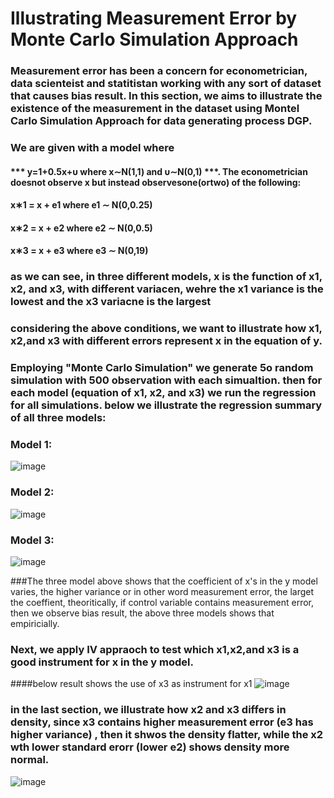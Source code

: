 # Illustrating Measurement Error by Monte Carlo Simulation Approach
### Measurement error has been a concern for econometrician, data scienteist and statitistan working with any sort of dataset that causes bias result. In this section, we aims to illustrate the existence of the measurement in the dataset using Montel Carlo Simulation Approach for data generating process DGP. 
### We are given with a model where 
####                  *** y=1+0.5x+υ where  x∼N(1,1)  and  υ∼N(0,1) ***. The econometrician doesnot observe x but instead observesone(ortwo) of the following:
####                   x∗1 = x + e1 where e1 ∼ N(0,0.25) 
####                   x∗2 = x + e2 where e2 ∼ N(0,0.5) 
####                   x∗3 = x + e3 where e3 ∼ N(0,19)
### as we can see, in three different models, x is the function of x1, x2, and x3, with different variacen, wehre the x1 variance is the lowest and the x3 variacne is the largest
### considering the above conditions, we want to illustrate how x1, x2,and x3 with different errors represent x in the equation of y. 
### Employing "Monte Carlo Simulation" we generate 5o random simulation with 500 observation with each simualtion. then for each model (equation of x1, x2, and x3) we run the regression for all simulations. below we illustrate the regression summary of all three models:
### Model 1:
![image](https://github.com/mshirzad414/Measurement-Error-/assets/140922484/58715025-dffb-46fc-ae47-fe0027451956)

### Model 2:
![image](https://github.com/mshirzad414/Measurement-Error-/assets/140922484/cce72bb4-3c04-4477-a252-18c230104d13)

### Model 3: 
![image](https://github.com/mshirzad414/Measurement-Error-/assets/140922484/c98cd347-4c5c-4a32-aa6d-82dc4cd118fb)

###The three model above shows that the coefficient of x's in the y model varies, the higher variance or in other word measurement error, the larget the coeffient, theoritically, if control variable contains measurement error, then we observe bias result, the above three models shows that empiricially. 

### Next, we apply IV appraoch to test which x1,x2,and x3 is a good instrument for x in the y model. 
####below result shows the use of x3 as instrument for x1 
![image](https://github.com/mshirzad414/Measurement-Error-/assets/140922484/157e8683-ad1d-47bb-9fe2-a11ad9f5b297)

### in the last section, we illustrate how x2 and x3 differs in density, since x3 contains higher measurement error (e3 has higher variance) , then it shwos the density flatter, while the x2 wth lower standard erorr (lower e2) shows density more normal. 

![image](https://github.com/mshirzad414/Measurement-Error-/assets/140922484/c891c051-5dc9-4589-b684-effbd07de584)





